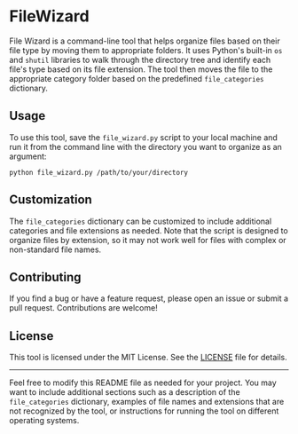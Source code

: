 # FileWizard

File Wizard is a command-line tool that helps organize files based on their file type by moving them to appropriate folders. It uses Python's built-in `os` and `shutil` libraries to walk through the directory tree and identify each file's type based on its file extension. The tool then moves the file to the appropriate category folder based on the predefined `file_categories` dictionary.

## Usage

To use this tool, save the `file_wizard.py` script to your local machine and run it from the command line with the directory you want to organize as an argument:

```python file_wizard.py /path/to/your/directory```


## Customization

The `file_categories` dictionary can be customized to include additional categories and file extensions as needed. Note that the script is designed to organize files by extension, so it may not work well for files with complex or non-standard file names.

## Contributing

If you find a bug or have a feature request, please open an issue or submit a pull request. Contributions are welcome!

## License

This tool is licensed under the MIT License. See the [LICENSE](LICENSE) file for details.

---

Feel free to modify this README file as needed for your project. You may want to include additional sections such as a description of the `file_categories` dictionary, examples of file names and extensions that are not recognized by the tool, or instructions for running the tool on different operating systems.
